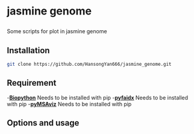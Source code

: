 # <p name="h1">jasmine genome</p> 
Some scripts for plot in jasmine genome

## <a name="C1">Installation </a>
```sh
git clone https://github.com/HansongYan666/jasmine_genome.git
```


## <a name="C2">Requirement</a>
-[**Biopython**](https://github.com/biopython/biopython) Needs to be installed with pip
-[**pyfaidx**](https://github.com/mdshw5/pyfaidx.git) Needs to be installed with pip
-[**pyMSAviz**](https://github.com/moshi4/pyMSAviz/) Needs to be installed with pip


## <a name="C3">Options and usage</a>


